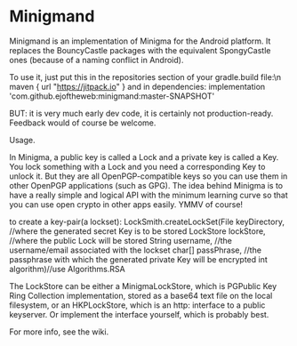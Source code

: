 # Minigmand
Minigmand is an implementation of Minigma for the Android platform. It replaces the BouncyCastle packages with the equivalent 
SpongyCastle ones (because of a naming conflict in Android). 

To use it, just put this in the repositories section of your gradle.build file:\n
maven { url "https://jitpack.io" } 
and in dependencies:
 implementation 'com.github.ejoftheweb:minigmand:master-SNAPSHOT'

 BUT: it is very much early dev code, it is certainly not production-ready. Feedback would of course be welcome.
 
 Usage.
 
 In Minigma, a public key is called a Lock and a private key is called a Key. You lock something with a Lock and you need a corresponding Key to unlock it. But they are all OpenPGP-compatible keys so you can use them in other OpenPGP applications (such as GPG). The idea behind Minigma is to have a really simple and logical API with the minimum learning curve so that you can use open crypto in other apps easily. YMMV of course! 
 
 to create a key-pair(a lockset): LockSmith.createLockSet(File keyDirectory, //where the generated secret Key is to be stored
                                               LockStore lockStore, //where the public Lock will be stored
                                               String username, //the username/email associated with the lockset
                                               char[] passPhrase, //the passphrase with which the generated private Key will be encrypted
                                               int algorithm)//use Algorithms.RSA
                                               
 The LockStore can be either a MinigmaLockStore, which is PGPublic Key Ring Collection implementation, stored as a base64 text file
on the local filesystem, or an HKPLockStore, which is an http: interface to a public keyserver. Or implement the interface yourself, which is probably best. 

For more info, see the wiki.

   

